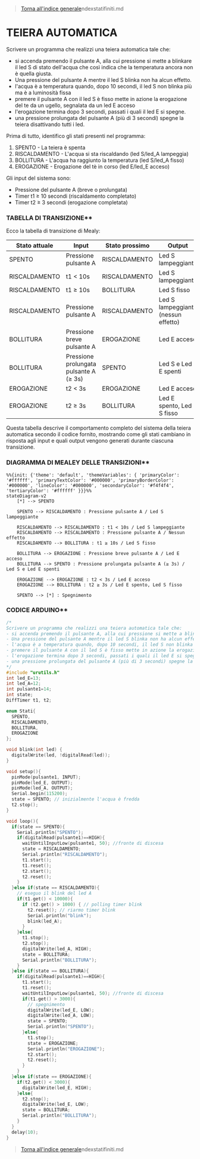 >[Torna all'indice generale](index.md)ndexstatifiniti.md

# **TEIERA AUTOMATICA**

Scrivere un programma che realizzi una teiera automatica tale che:
- si accenda premendo il pulsante A, alla cui pressione si mette a blinkare il led S di stato dell'acqua che così indica che la temperatura ancora non è quella giusta. 
- Una pressione del pulsante A mentre il led S blinka non ha alcun effetto.
- l'acqua è a temperatura quando, dopo 10 secondi, il led S non blinka più ma è a luminosità fissa
- premere il pulsante A con il  led S è fisso mette in azione la erogazione del te da un ugello, segnalata da un led E acceso
- l'erogazione termina dopo 3 secondi, passati i quali il led E si spegne.
- una pressione prolungata del pulsante A (più di 3 secondi) spegne la teiera disattivando tutti i led.

Prima di tutto, identifico gli stati presenti nel programma:
1. SPENTO - La teiera è spenta
2. RISCALDAMENTO - L'acqua si sta riscaldando (led S/led_A lampeggia)
3. BOLLITURA - L'acqua ha raggiunto la temperatura (led S/led_A fisso)
4. EROGAZIONE - Erogazione del tè in corso (led E/led_E acceso)

Gli input del sistema sono:
- Pressione del pulsante A (breve o prolungata)
- Timer t1 ≥ 10 secondi (riscaldamento completato)
- Timer t2 ≥ 3 secondi (erogazione completata)

### TABELLA DI TRANSIZIONE**

Ecco la tabella di transizione di Mealy:

| Stato attuale | Input | Stato prossimo | Output |
|---------------|-------|---------------|--------|
| SPENTO | Pressione pulsante A | RISCALDAMENTO | Led S lampeggiante |
| RISCALDAMENTO | t1 < 10s | RISCALDAMENTO | Led S lampeggiante |
| RISCALDAMENTO | t1 ≥ 10s | BOLLITURA | Led S fisso |
| RISCALDAMENTO | Pressione pulsante A | RISCALDAMENTO | Led S lampeggiante (nessun effetto) |
| BOLLITURA | Pressione breve pulsante A | EROGAZIONE | Led E acceso |
| BOLLITURA | Pressione prolungata pulsante A (≥ 3s) | SPENTO | Led S e Led E spenti |
| EROGAZIONE | t2 < 3s | EROGAZIONE | Led E acceso |
| EROGAZIONE | t2 ≥ 3s | BOLLITURA | Led E spento, Led S fisso |

Questa tabella descrive il comportamento completo del sistema della teiera automatica secondo il codice fornito, mostrando come gli stati cambiano in risposta agli input e quali output vengono generati durante ciascuna transizione.

### DIAGRAMMA DI MEALEY DELLE TRANSIZIONI**

```mermaid
%%{init: {'theme': 'default', 'themeVariables': { 'primaryColor': '#ffffff', 'primaryTextColor': '#000000', 'primaryBorderColor': '#000000', 'lineColor': '#000000', 'secondaryColor': '#f4f4f4', 'tertiaryColor': '#ffffff' }}}%%
stateDiagram-v2
    [*] --> SPENTO
    
    SPENTO --> RISCALDAMENTO : Pressione pulsante A / Led S lampeggiante
    
    RISCALDAMENTO --> RISCALDAMENTO : t1 < 10s / Led S lampeggiante
    RISCALDAMENTO --> RISCALDAMENTO : Pressione pulsante A / Nessun effetto
    RISCALDAMENTO --> BOLLITURA : t1 ≥ 10s / Led S fisso
    
    BOLLITURA --> EROGAZIONE : Pressione breve pulsante A / Led E acceso
    BOLLITURA --> SPENTO : Pressione prolungata pulsante A (≥ 3s) / Led S e Led E spenti
    
    EROGAZIONE --> EROGAZIONE : t2 < 3s / Led E acceso
    EROGAZIONE --> BOLLITURA : t2 ≥ 3s / Led E spento, Led S fisso
    
    SPENTO --> [*] : Spegnimento
```

### CODICE ARDUINO**


```C++
/*
Scrivere un programma che realizzi una teiera automatica tale che:
- si accenda premendo il pulsante A, alla cui pressione si mette a blinkare il led S di stato dell'acqua che così indica che la temperatura ancora non è quella giusta.
- Una pressione del pulsante A mentre il led S blinka non ha alcun effetto.
- l'acqua è a temperatura quando, dopo 10 secondi, il led S non blinka più ma è a luminosità fissa
- premere il pulsante A con il led S è fisso mette in azione la erogazione del te da un ugello, segnalata da un led E acceso
- l'erogazione termina dopo 3 secondi, passati i quali il led E si spegne.
- una pressione prolungata del pulsante A (più di 3 secondi) spegne la teiera disattivando tutti i led.
*/
#include "urutils.h"
int led_E=13;
int led_A=12;
int pulsante1=14;
int state;
DiffTimer t1, t2;

enum Stati{
  SPENTO,
  RISCALDAMENTO,
  BOLLITURA,
  EROGAZIONE
};

void blink(int led) {
  digitalWrite(led, !digitalRead(led));
}

void setup(){
  pinMode(pulsante1, INPUT);
  pinMode(led_E, OUTPUT);
  pinMode(led_A, OUTPUT);
  Serial.begin(115200);
  state = SPENTO; // inizialmente l'acqua è fredda
  t2.stop();
}

void loop(){
  if(state == SPENTO){
    Serial.println("SPENTO");
    if(digitalRead(pulsante1)==HIGH){
      waitUntilInputLow(pulsante1, 50); //fronte di discesa
      state = RISCALDAMENTO;
      Serial.println("RISCALDAMENTO");
      t1.start();
      t1.reset();
      t2.start();
      t2.reset();
    }
  }else if(state == RISCALDAMENTO){
    // eseguo il blink del led A
    if(t1.get() < 10000){
      if (t2.get() > 1000) { // polling timer blink
        t2.reset(); // riarmo timer blink
        Serial.println("blink");
        blink(led_A);
      }
    }else{
      t1.stop();
      t2.stop();
      digitalWrite(led_A, HIGH);
      state = BOLLITURA;
      Serial.println("BOLLITURA");
    }
  }else if(state == BOLLITURA){
    if(digitalRead(pulsante1)==HIGH){
      t1.start();
      t1.reset();
      waitUntilInputLow(pulsante1, 50); //fronte di discesa
      if(t1.get() > 3000){
        // spegnimento
        digitalWrite(led_E, LOW);
        digitalWrite(led_A, LOW);
        state = SPENTO;
        Serial.println("SPENTO");
      }else{
        t1.stop();
        state = EROGAZIONE;
        Serial.println("EROGAZIONE");
        t2.start();
        t2.reset();
      }
    }
  }else if(state == EROGAZIONE){
    if(t2.get() < 3000){
      digitalWrite(led_E, HIGH);
    }else{
      t2.stop();
      digitalWrite(led_E, LOW);
      state = BOLLITURA;
      Serial.println("BOLLITURA");
    }
  }
  delay(10);
}
```

>[Torna all'indice generale](index.md)ndexstatifiniti.md
